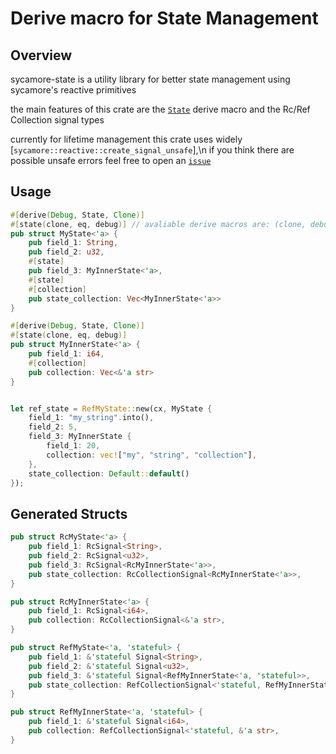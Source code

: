 # Derive macro for State Management
## Overview

sycamore-state is a utility library for better state management using sycamore's reactive primitives

the main features of this crate are the [`State`](State) derive macro and the Rc/Ref Collection signal types

currently for lifetime management this crate uses widely [`sycamore::reactive::create_signal_unsafe`],\n
if you think there are possible unsafe errors feel free to open an [`issue`](https://github.com/ChristianBelloni/sycamore-state/issues)


## Usage
```rust
#[derive(Debug, State, Clone)]
#[state(clone, eq, debug)] // avaliable derive macros are: (clone, debug, eq, ord)
pub struct MyState<'a> {
    pub field_1: String,
    pub field_2: u32,
    #[state]
    pub field_3: MyInnerState<'a>,
    #[state]
    #[collection]
    pub state_collection: Vec<MyInnerState<'a>>
}

#[derive(Debug, State, Clone)]
#[state(clone, eq, debug)]
pub struct MyInnerState<'a> {
    pub field_1: i64,
    #[collection]
    pub collection: Vec<&'a str>
}


let ref_state = RefMyState::new(cx, MyState {
    field_1: "my_string".into(),
    field_2: 5,
    field_3: MyInnerState {
        field_1: 20,
        collection: vec!["my", "string", "collection"],
    },
    state_collection: Default::default()
});  
```
## Generated Structs

```rust
pub struct RcMyState<'a> {
    pub field_1: RcSignal<String>,
    pub field_2: RcSignal<u32>,
    pub field_3: RcSignal<RcMyInnerState<'a>>,
    pub state_collection: RcCollectionSignal<RcMyInnerState<'a>>,
}

pub struct RcMyInnerState<'a> {
    pub field_1: RcSignal<i64>,
    pub collection: RcCollectionSignal<&'a str>,
}

pub struct RefMyState<'a, 'stateful> {
    pub field_1: &'stateful Signal<String>,
    pub field_2: &'stateful Signal<u32>,
    pub field_3: &'stateful Signal<RefMyInnerState<'a, 'stateful>>,
    pub state_collection: RefCollectionSignal<'stateful, RefMyInnerState<'a, 'stateful>>,
}

pub struct RefMyInnerState<'a, 'stateful> {
    pub field_1: &'stateful Signal<i64>,
    pub collection: RefCollectionSignal<'stateful, &'a str>,
}
```